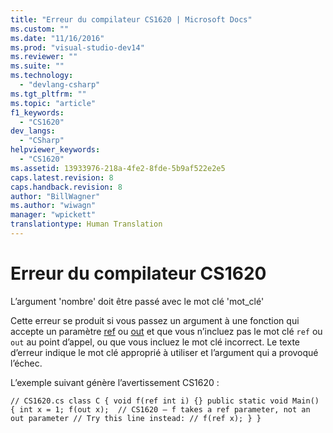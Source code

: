 ```yaml
---
title: "Erreur du compilateur CS1620 | Microsoft Docs"
ms.custom: ""
ms.date: "11/16/2016"
ms.prod: "visual-studio-dev14"
ms.reviewer: ""
ms.suite: ""
ms.technology: 
  - "devlang-csharp"
ms.tgt_pltfrm: ""
ms.topic: "article"
f1_keywords: 
  - "CS1620"
dev_langs: 
  - "CSharp"
helpviewer_keywords: 
  - "CS1620"
ms.assetid: 13933976-218a-4fe2-8fde-5b9af522e2e5
caps.latest.revision: 8
caps.handback.revision: 8
author: "BillWagner"
ms.author: "wiwagn"
manager: "wpickett"
translationtype: Human Translation
---
```

# Erreur du compilateur CS1620
L’argument 'nombre' doit être passé avec le mot clé 'mot\_clé'  
  
 Cette erreur se produit si vous passez un argument à une fonction qui accepte un paramètre [ref](../../csharp/language-reference/keywords/ref.md) ou [out](../../csharp/language-reference/keywords/out.md) et que vous n’incluez pas le mot clé `ref` ou `out` au point d’appel, ou que vous incluez le mot clé incorrect. Le texte d’erreur indique le mot clé approprié à utiliser et l’argument qui a provoqué l’échec.  
  
 L’exemple suivant génère l’avertissement CS1620 :  
  
```  
// CS1620.cs class C { void f(ref int i) {} public static void Main() { int x = 1; f(out x);  // CS1620 – f takes a ref parameter, not an out parameter // Try this line instead: // f(ref x); } }  
```